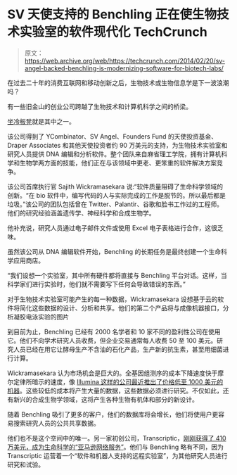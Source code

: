 # SV 天使支持的 Benchling 正在使生物技术实验室的软件现代化 TechCrunch

> 原文：<https://web.archive.org/web/https://techcrunch.com/2014/02/20/sv-angel-backed-benchling-is-modernizing-software-for-biotech-labs/>

在过去二十年的消费互联网和移动创新之后，生物技术或生物信息学是下一波浪潮吗？

有一些旧金山的创业公司跨越了生物技术和计算机科学之间的桥梁。

[坐冷板凳](https://web.archive.org/web/20230126030954/https://benchling.com/)就是其中之一。

该公司得到了 YCombinator、SV Angel、Founders Fund 的天使投资基金、Draper Associates 和其他天使投资者约 90 万美元的支持，为生物技术实验室和研究人员提供 DNA 编辑和分析软件。整个团队来自麻省理工学院，拥有计算机科学和生物学两方面的技能，他们正在与该领域中更老、更笨重的软件解决方案竞争。

该公司首席执行官 Sajith Wickramasekara 说:“软件质量阻碍了生命科学领域的创新。“在 bio 软件中，编写代码的人与实际完成的工作是脱节的。所以最后都是垃圾。”该公司的团队包括曾在 Twitter、Palantir、谷歌和脸书工作过的工程师。他们的研究经验涵盖遗传学、神经科学和合成生物学。

他补充说，研究人员通过电子邮件文件或使用 Excel 电子表格进行合作，这很乏味。

虽然该公司从 DNA 编辑软件开始，Benchling 的长期任务是最终创建一个生命科学应用商店。

“我们设想一个实验室，其中所有硬件都将直接与 Benchling 平台对话。这样，当科学家们进行实验时，他们就不需要写下任何会导致错误的东西。”

对于生物技术实验室可能产生的每一种数据，Wickramasekara 设想基于云的软件将简化这些数据的设计、分析和共享。他们的第二个产品将与成像机器接口，分析凝胶电泳实验的图片

到目前为止，Benchling 已经有 2000 名学者和 10 家不同的盈利性公司在使用它。他们不向学术研究人员收费，但企业交易通常每人收费 50 至 100 美元。研究人员已经在用它让酵母生产不含油的石化产品，生产新的抗生素，甚至用细菌进行计算。

Wickramasekara 认为市场机会是巨大的。全基因组测序的成本下降速度快于摩尔定律所暗示的速度，像 [Illumina 这样的公司最近推出了价格低至 1000 美元的机器](https://web.archive.org/web/20230126030954/http://www.technologyreview.com/news/523601/does-illumina-have-the-first-1000-genome/)。这些较低的成本将产生大量的数据，这些数据必须进行研究。不仅如此，还有新兴的合成生物学领域，这将产生各种生物有机体和部分的新设计。

随着 Benchling 吸引了更多的客户，他们的数据库将会增长，他们将使用户更容易搜索研究人员的公共共享数据。

他们也不是这个空间中的唯一。另一家初创公司，Transcriptic，[刚刚获得了 410 万美元，成为生命科学的“亚马逊网络服务”](https://web.archive.org/web/20230126030954/https://techcrunch.com/2014/02/18/aws-for-life-science-with-4-1m-in-the-bank-transcriptic-wants-to-reinvent-scientific-research/)。他们与 Benchling 略有不同，因为 Transcriptic 运营着一个“软件和机器人支持的远程实验室”，为其他研究人员进行研究和试验。